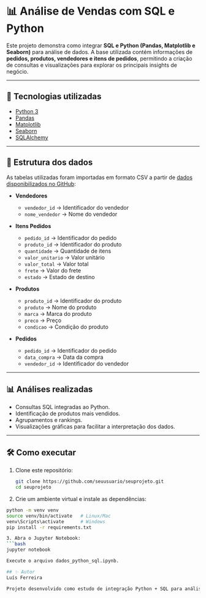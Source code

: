 # 📊 Análise de Vendas com SQL e Python

Este projeto demonstra como integrar **SQL e Python (Pandas, Matplotlib e Seaborn)** para análise de dados.
A base utilizada contém informações de **pedidos, produtos, vendedores e itens de pedidos**, permitindo a criação de consultas e visualizações para explorar os principais insights de negócio.

---

## 🚀 Tecnologias utilizadas
- [Python 3](https://www.python.org/)
- [Pandas](https://pandas.pydata.org/)
- [Matplotlib](https://matplotlib.org/)
- [Seaborn](https://seaborn.pydata.org/)
- [SQLAlchemy](https://www.sqlalchemy.org/)

---

## 📂 Estrutura dos dados
As tabelas utilizadas foram importadas em formato CSV a partir de [dados disponibilizados no GitHub](https://github.com/alura-cursos/SQL-python-integracao):

- **Vendedores**
  - `vendedor_id` → Identificador do vendedor  
  - `nome_vendedor` → Nome do vendedor  

- **Itens Pedidos**
  - `pedido_id` → Identificador do pedido  
  - `produto_id` → Identificador do produto  
  - `quantidade` → Quantidade de itens  
  - `valor_unitario` → Valor unitário  
  - `valor_total` → Valor total  
  - `frete` → Valor do frete  
  - `estado` → Estado de destino  

- **Produtos**
  - `produto_id` → Identificador do produto  
  - `produto` → Nome do produto  
  - `marca` → Marca do produto  
  - `preco` → Preço  
  - `condicao` → Condição do produto  

- **Pedidos**
  - `pedido_id` → Identificador do pedido  
  - `data_compra` → Data da compra  
  - `vendedor_id` → Identificador do vendedor  

---

## 📊 Análises realizadas
- Consultas SQL integradas ao Python.  
- Identificação de produtos mais vendidos.  
- Agrupamentos e rankings.
- Visualizações gráficas para facilitar a interpretação dos dados.  

---

## 🛠️ Como executar
1. Clone este repositório:
   ```bash
   git clone https://github.com/seuusuario/seuprojeto.git
   cd seuprojeto
2. Crie um ambiente virtual e instale as dependências:
  ```bash
  python -m venv venv
  source venv/bin/activate   # Linux/Mac
  venv\Scripts\activate      # Windows
  pip install -r requirements.txt

3. Abra o Jupyter Notebook:
  ```bash
  jupyter notebook

Execute o arquivo dados_python_sql.ipynb.

## ✨ Autor
Luís Ferreira

Projeto desenvolvido como estudo de integração Python + SQL para análise de dados.
